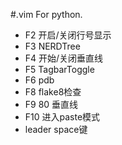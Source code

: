 #.vim
For python.
- F2 开启/关闭行号显示
- F3 NERDTree
- F4 开始/关闭垂直线
- F5 TagbarToggle
- F6 pdb
- F8 flake8检查
- F9 80 垂直线
- F10 进入paste模式
- leader space键
